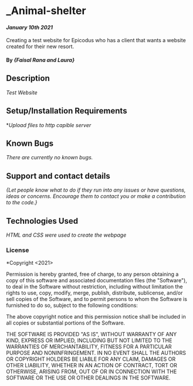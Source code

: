 # _Animal-shelter
#### _January 10th 2021_
Creating a test website for Epicodus who has a client that wants a website created for their new resort.
#### By _**{Faisal Rana and Laura}**_
## Description

_Test Website_

## Setup/Installation Requirements

*_Upload files to http capible server_

## Known Bugs

_There are currently no known bugs._

## Support and contact details

_{Let people know what to do if they run into any issues or have questions, ideas or concerns.  Encourage them to contact you or make a contribution to the code.}_

## Technologies Used

_HTML and CSS were used to create the webpage_

### License

*Copyright <2021> <COPYRIGHT Faisal Rana>

Permission is hereby granted, free of charge, to any person obtaining a copy of this software and associated documentation files (the "Software"), to deal in the Software without restriction, including without limitation the rights to use, copy, modify, merge, publish, distribute, sublicense, and/or sell copies of the Software, and to permit persons to whom the Software is furnished to do so, subject to the following conditions:

The above copyright notice and this permission notice shall be included in all copies or substantial portions of the Software.

THE SOFTWARE IS PROVIDED "AS IS", WITHOUT WARRANTY OF ANY KIND, EXPRESS OR IMPLIED, INCLUDING BUT NOT LIMITED TO THE WARRANTIES OF MERCHANTABILITY, FITNESS FOR A PARTICULAR PURPOSE AND NONINFRINGEMENT. IN NO EVENT SHALL THE AUTHORS OR COPYRIGHT HOLDERS BE LIABLE FOR ANY CLAIM, DAMAGES OR OTHER LIABILITY, WHETHER IN AN ACTION OF CONTRACT, TORT OR OTHERWISE, ARISING FROM, OUT OF OR IN CONNECTION WITH THE SOFTWARE OR THE USE OR OTHER DEALINGS IN THE SOFTWARE.
